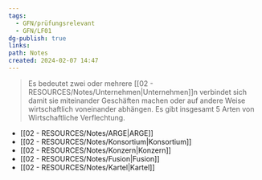 ```yaml
---
tags:
  - GFN/prüfungsrelevant
  - GFN/LF01
dg-publish: true
links: 
path: Notes
created: 2024-02-07 14:47
---
```

>Es bedeutet zwei oder mehrere [[02 - RESOURCES/Notes/Unternehmen\|Unternehmen]]n verbindet sich damit sie miteinander Geschäften machen oder auf andere Weise wirtschaftlich voneinander abhängen. Es gibt insgesamt 5 Arten von Wirtschaftliche Verflechtung.

- [[02 - RESOURCES/Notes/ARGE\|ARGE]]
- [[02 - RESOURCES/Notes/Konsortium\|Konsortium]]
- [[02 - RESOURCES/Notes/Konzern\|Konzern]]
- [[02 - RESOURCES/Notes/Fusion\|Fusion]]
- [[02 - RESOURCES/Notes/Kartel\|Kartel]]